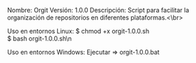 Nombre: Orgit
Versión: 1.0.0
Descripción: Script para facilitar la organización de repositorios en diferentes plataformas.<\br>

Uso en entornos Linux:
$ chmod +x orgit-1.0.0.sh<br>
$ bash orgit-1.0.0.sh\n

Uso en entornos Windows:
Ejecutar => orgit-1.0.0.bat
